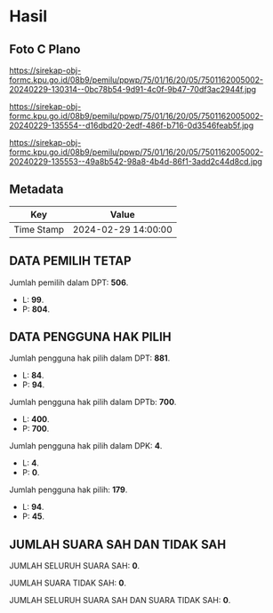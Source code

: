 # Hasil

## Foto C Plano

https://sirekap-obj-formc.kpu.go.id/08b9/pemilu/ppwp/75/01/16/20/05/7501162005002-20240229-130314--0bc78b54-9d91-4c0f-9b47-70df3ac2944f.jpg

https://sirekap-obj-formc.kpu.go.id/08b9/pemilu/ppwp/75/01/16/20/05/7501162005002-20240229-135554--d16dbd20-2edf-486f-b716-0d3546feab5f.jpg

https://sirekap-obj-formc.kpu.go.id/08b9/pemilu/ppwp/75/01/16/20/05/7501162005002-20240229-135553--49a8b542-98a8-4b4d-86f1-3add2c44d8cd.jpg


## Metadata

| Key        | Value               |
| ---------- | ------------------- |
| Time Stamp | 2024-02-29 14:00:00 |


## DATA PEMILIH TETAP

Jumlah pemilih dalam DPT: **506**.
 * L: **99**.
 * P: **804**.

## DATA PENGGUNA HAK PILIH

Jumlah pengguna hak pilih dalam DPT: **881**.
 * L: **84**.
 * P: **94**.

Jumlah pengguna hak pilih dalam DPTb: **700**.
 * L: **400**.
 * P: **700**.

Jumlah pengguna hak pilih dalam DPK: **4**.
 * L: **4**.
 * P: **0**.

Jumlah pengguna hak pilih: **179**.
 * L: **94**.
 * P: **45**.

## JUMLAH SUARA SAH DAN TIDAK SAH

JUMLAH SELURUH SUARA SAH: **0**.

JUMLAH SUARA TIDAK SAH: **0**.

JUMLAH SELURUH SUARA SAH DAN SUARA TIDAK SAH: **0**.


